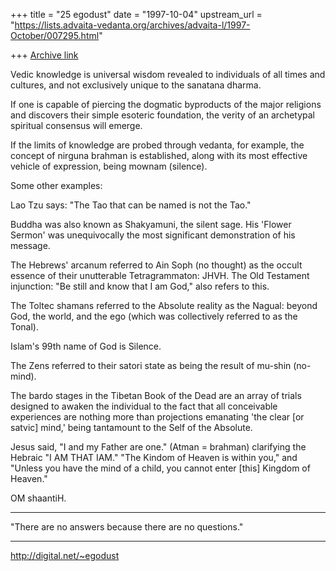 +++
title = "25 egodust"
date = "1997-10-04"
upstream_url = "https://lists.advaita-vedanta.org/archives/advaita-l/1997-October/007295.html"

+++
[Archive link](https://lists.advaita-vedanta.org/archives/advaita-l/1997-October/007295.html)

Vedic knowledge is universal wisdom revealed to individuals of all
times and cultures, and not exclusively unique to the sanatana dharma.

If one is capable of piercing the dogmatic byproducts of the major
religions and discovers their simple esoteric foundation, the verity
of an archetypal spiritual consensus will emerge.

If the limits of knowledge are probed through vedanta, for example,
the concept of nirguna brahman is established, along with its most
effective vehicle of expression, being mownam (silence).

Some other examples:

Lao Tzu says: "The Tao that can be named is not the Tao."

Buddha was also known as Shakyamuni, the silent sage.  His 'Flower
Sermon' was unequivocally the most significant demonstration of his
message.

The Hebrews' arcanum referred to Ain Soph (no thought) as the occult
essence of their unutterable Tetragrammaton: JHVH.  The Old Testament
injunction: "Be still and know that I am God," also refers to this.

The Toltec shamans referred to the Absolute reality as the Nagual:
beyond God, the world, and the ego (which was collectively referred
to as the Tonal).

Islam's 99th name of God is Silence.

The Zens referred to their satori state as being the result of mu-shin
(no-mind).

The bardo stages in the Tibetan Book of the Dead are an array of trials
designed to awaken the individual to the fact that all conceivable
experiences are nothing more than projections emanating 'the clear [or
satvic] mind,' being tantamount to the Self of the Absolute.

Jesus said, "I and my Father are one." (Atman = brahman)
clarifying the Hebraic "I AM THAT IAM."
"The Kindom of Heaven is within you,"  and  "Unless you have the mind
of a child, you cannot enter [this] Kingdom of Heaven."

OM shaantiH.

_______________________

"There are no answers
       because
there are no questions."
_______________________

http://digital.net/~egodust

